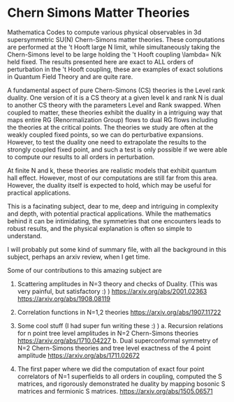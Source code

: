 # Chern Simons Matter Theories
Mathematica Codes to compute various physical observables in 3d supersymmetric SU(N)
Chern-Simons matter theories. These computations are performed at the 't Hooft large N limit, while simultaneously taking the Chern-Simons level to be large holding the 't Hooft coupling \lambda= N/k held fixed. The results presented here are exact to ALL orders of perturbation in the 't Hooft coupling, these are examples of exact solutions in Quantum Field Theory and are quite rare.

A fundamental aspect of pure Chern-Simons (CS) theories is the Level rank duality. One version of it is a CS theory at a given level k and rank N is dual to another CS theory with the parameters Level and Rank swapped. When coupled to matter, these theories exhibit the duality in a intriguing way that maps entire RG (Renormalization Group) flows to dual RG flows including the theories at the critical points. The theories we study are often at the weakly coupled fixed points, so we can do perturbative expansions. However, to test the duality one need to extrapolate the results to the strongly coupled fixed point, and such a test is only possible if we were able to compute our results to all orders in perturbation. 

At finite N and k, these theories are realistic models that exhibit quantum hall effect. However, most of our computations are still far from this area. However, the duality itself is expected to hold, which may be useful for practical applications.

This is a facinating subject, dear to me, deep and intriguing in complexity and depth, with potential practical applications. While the mathematics behind it can be intimidating, the symmetries that one encounters leads to robust results, and the physical explanation is often so simple to understand.

I will probably put some kind of summary file, with all the background in this subject, perhaps an arxiv review, when I get time. 

Some of our contributions to this amazing subject are

1. Scattering amplitudes in N=3 theory and checks of Duality. (This was very painful, but satisfactory :) ) 
https://arxiv.org/abs/2001.02363
https://arxiv.org/abs/1908.08119

2. Correlation functions in N=1,2 theories
https://arxiv.org/abs/1907.11722

3. Some cool stuff (I had super fun writing these :) )
  a. Recursion relations for n point tree level amplitudes in N=2 Chern-Simons theories
  https://arxiv.org/abs/1710.04227
  b. Dual superconformal symmetry of N=2 Chern-Simons theories and tree level exactness of the 4 point amplitude
  https://arxiv.org/abs/1711.02672

4. The first paper where we did the computation of exact four point correlators of N=1 superfields to all orders in coupling, computed the S matrices, and rigorously demonstrated he duality by mapping bosonic S matrices and fermionic S matrices.
https://arxiv.org/abs/1505.06571
